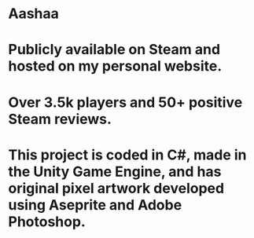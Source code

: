 # Aashaa
# Publicly available on Steam and hosted on my personal website.
# Over 3.5k players and 50+ positive Steam reviews.
# This project is coded in C#, made in the Unity Game Engine, and has original pixel artwork developed using Aseprite and Adobe Photoshop.
